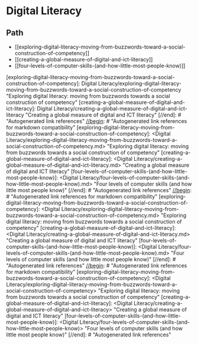 # Digital Literacy

## Path

- [[exploring-digital-literacy-moving-from-buzzwords-toward-a-social-construction-of-competency]]
- [[creating-a-global-measure-of-digital-and-ict-literacy]]
- [[four-levels-of-computer-skills-(and-how-little-most-people-know)]]

[//begin]: # "Autogenerated link references for markdown compatibility"
[exploring-digital-literacy-moving-from-buzzwords-toward-a-social-construction-of-competency]: Digital Literacy/exploring-digital-literacy-moving-from-buzzwords-toward-a-social-construction-of-competency "Exploring digital literacy: moving from buzzwords towards a social construction of competency"
[creating-a-global-measure-of-digital-and-ict-literacy]: Digital Literacy/creating-a-global-measure-of-digital-and-ict-literacy "Creating a global measure of digital and ICT literacy"
[//end]: # "Autogenerated link references"
[//begin]: # "Autogenerated link references for markdown compatibility"
[exploring-digital-literacy-moving-from-buzzwords-toward-a-social-construction-of-competency]: <Digital Literacy/exploring-digital-literacy-moving-from-buzzwords-toward-a-social-construction-of-competency.md> "Exploring digital literacy: moving from buzzwords towards a social construction of competency"
[creating-a-global-measure-of-digital-and-ict-literacy]: <Digital Literacy/creating-a-global-measure-of-digital-and-ict-literacy.md> "Creating a global measure of digital and ICT literacy"
[four-levels-of-computer-skills-(and-how-little-most-people-know)]: <Digital Literacy/four-levels-of-computer-skills-(and-how-little-most-people-know).md> "Four levels of computer skills (and how little most people know)"
[//end]: # "Autogenerated link references"
[//begin]: # "Autogenerated link references for markdown compatibility"
[exploring-digital-literacy-moving-from-buzzwords-toward-a-social-construction-of-competency]: <Digital Literacy/exploring-digital-literacy-moving-from-buzzwords-toward-a-social-construction-of-competency.md> "Exploring digital literacy: moving from buzzwords towards a social construction of competency"
[creating-a-global-measure-of-digital-and-ict-literacy]: <Digital Literacy/creating-a-global-measure-of-digital-and-ict-literacy.md> "Creating a global measure of digital and ICT literacy"
[four-levels-of-computer-skills-(and-how-little-most-people-know)]: <Digital Literacy/four-levels-of-computer-skills-(and-how-little-most-people-know).md> "Four levels of computer skills (and how little most people know)"
[//end]: # "Autogenerated link references"
[//begin]: # "Autogenerated link references for markdown compatibility"
[exploring-digital-literacy-moving-from-buzzwords-toward-a-social-construction-of-competency]: <Digital Literacy/exploring-digital-literacy-moving-from-buzzwords-toward-a-social-construction-of-competency> "Exploring digital literacy: moving from buzzwords towards a social construction of competency"
[creating-a-global-measure-of-digital-and-ict-literacy]: <Digital Literacy/creating-a-global-measure-of-digital-and-ict-literacy> "Creating a global measure of digital and ICT literacy"
[four-levels-of-computer-skills-(and-how-little-most-people-know)]: <Digital Literacy/four-levels-of-computer-skills-(and-how-little-most-people-know)> "Four levels of computer skills (and how little most people know)"
[//end]: # "Autogenerated link references"